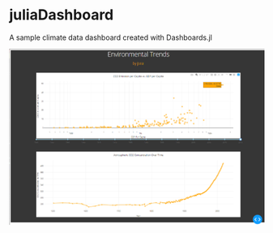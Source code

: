 # juliaDashboard
A sample climate data dashboard created with Dashboards.jl

![Screenshot of Environmentalism Dash](https://github.com/j-seal/juliaDashboard/blob/master/environmentalism_dash.png)
